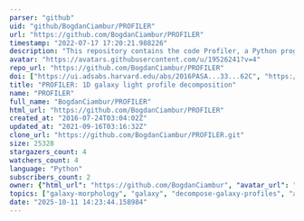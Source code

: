 ```yaml
---
parser: "github"
uid: "github/BogdanCiambur/PROFILER"
url: "https://github.com/BogdanCiambur/PROFILER"
timestamp: "2022-07-17 17:20:21.988226"
description: "This repository contains the code Profiler, a Python program for decomposing galaxy light profiles in 1D"
avatar: "https://avatars.githubusercontent.com/u/19526241?v=4"
repo_url: "https://github.com/BogdanCiambur/PROFILER"
doi: ["https://ui.adsabs.harvard.edu/abs/2016PASA...33...62C", "https://ui.adsabs.harvard.edu/abs/2017ascl.soft05010C/abstract"]
title: "PROFILER: 1D galaxy light profile decomposition"
name: "PROFILER"
full_name: "BogdanCiambur/PROFILER"
html_url: "https://github.com/BogdanCiambur/PROFILER"
created_at: "2016-07-24T03:04:02Z"
updated_at: "2021-09-16T03:16:32Z"
clone_url: "https://github.com/BogdanCiambur/PROFILER.git"
size: 25328
stargazers_count: 4
watchers_count: 4
language: "Python"
subscribers_count: 2
owner: {"html_url": "https://github.com/BogdanCiambur", "avatar_url": "https://avatars.githubusercontent.com/u/19526241?v=4", "login": "BogdanCiambur", "type": "User"}
topics: ["galaxy-morphology", "galaxy", "decompose-galaxy-profiles", "astronomical-algorithms", "python", "profile", "lmfit"]
date: "2025-10-11 14:23:44.158984"
---
```

